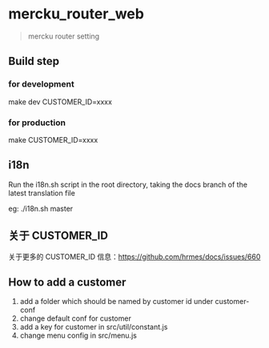 # mercku_router_web

> mercku router setting

## Build step

### for development

make dev CUSTOMER_ID=xxxx

### for production

make CUSTOMER_ID=xxxx

## i18n

Run the i18n.sh script in the root directory, taking the docs branch of the latest translation file

eg:
./i18n.sh master

## 关于 CUSTOMER_ID

关于更多的 CUSTOMER_ID 信息：https://github.com/hrmes/docs/issues/660

##

## How to add a customer

1. add a folder which should be named by customer id under customer-conf
2. change default conf for customer
3. add a key for customer in src/util/constant.js
4. change menu config in src/menu.js
